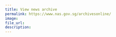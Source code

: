 ```yaml
---
title: View news archive
permalink: https://www.nas.gov.sg/archivesonline/
image: 
file_url:
description: 
---
```


